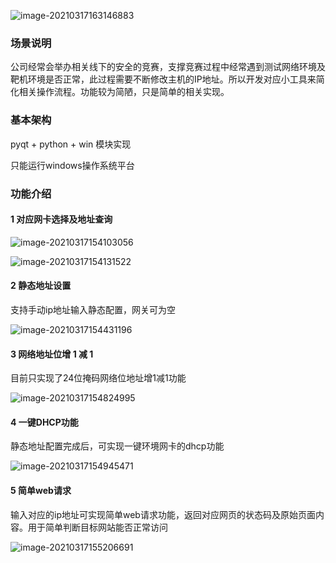 
![image-20210317163146883](https://gitee.com/greetdawn/blogImages/raw/master/img/image-20210317163146883.png)

### 场景说明

公司经常会举办相关线下的安全的竞赛，支撑竞赛过程中经常遇到测试网络环境及靶机环境是否正常，此过程需要不断修改主机的IP地址。所以开发对应小工具来简化相关操作流程。功能较为简陋，只是简单的相关实现。



### 基本架构

pyqt + python + win 模块实现

只能运行windows操作系统平台



### 功能介绍

#### 1 对应网卡选择及地址查询

![image-20210317154103056](https://gitee.com/greetdawn/blogImages/raw/master/img/image-20210317154103056.png)

![image-20210317154131522](https://gitee.com/greetdawn/blogImages/raw/master/img/image-20210317154131522.png)

#### 2 静态地址设置

支持手动ip地址输入静态配置，网关可为空

![image-20210317154431196](https://gitee.com/greetdawn/blogImages/raw/master/img/image-20210317154431196.png)



#### 3 网络地址位增 1 减 1

目前只实现了24位掩码网络位地址增1减1功能

![image-20210317154824995](https://gitee.com/greetdawn/blogImages/raw/master/img/image-20210317154824995.png)

#### 4 一键DHCP功能

静态地址配置完成后，可实现一键环境网卡的dhcp功能

![image-20210317154945471](https://gitee.com/greetdawn/blogImages/raw/master/img/image-20210317154945471.png)



#### 5 简单web请求

输入对应的ip地址可实现简单web请求功能，返回对应网页的状态码及原始页面内容。用于简单判断目标网站能否正常访问

![image-20210317155206691](https://gitee.com/greetdawn/blogImages/raw/master/img/image-20210317155206691.png)



























